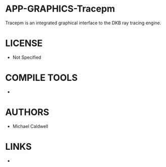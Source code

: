APP-GRAPHICS-Tracepm
====================

Tracepm is an integrated graphical interface to the DKB ray tracing engine. 

LICENSE
===============
* Not Specified

COMPILE TOOLS
===============
* 
 
AUTHORS
===============
* Michael Caldwell

LINKS
===============
* 


